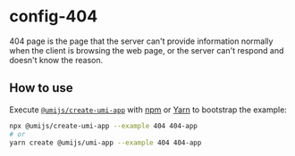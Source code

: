 # config-404

404 page is the page that the server can't provide information normally when the client is browsing the web page, or the server can't respond and doesn't know the reason.

## How to use

Execute [`@umijs/create-umi-app`](https://github.com/umijs/umi/tree/master/packages/create-umi-app) with [npm](https://docs.npmjs.com/cli/init) or [Yarn](https://yarnpkg.com/lang/en/docs/cli/create/) to bootstrap the example:

```bash
npx @umijs/create-umi-app --example 404 404-app
# or
yarn create @umijs/umi-app --example 404 404-app
```
